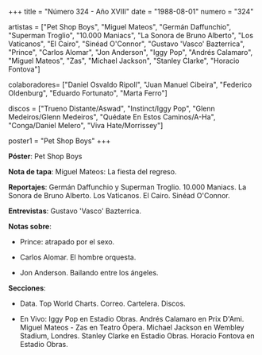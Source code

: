+++
title = "Número 324 - Año XVIII"
date = "1988-08-01"
numero = "324"

artistas = ["Pet Shop Boys", "Miguel Mateos", "Germán Daffunchio", "Superman Troglio", "10.000 Maniacs", "La Sonora de Bruno Alberto", "Los Vaticanos", "El Cairo", "Sinéad O'Connor", "Gustavo 'Vasco' Bazterrica", "Prince", "Carlos Alomar", "Jon Anderson", "Iggy Pop", "Andrés Calamaro", "Miguel Mateos", "Zas", "Michael Jackson", "Stanley Clarke", "Horacio Fontova"]

colaboradores= ["Daniel Osvaldo Ripoll", "Juan Manuel Cibeira", "Federico Oldenburg", "Eduardo Fortunato", "Marta Ferro"]

discos = ["Trueno Distante/Aswad", "Instinct/Iggy Pop", "Glenn Medeiros/Glenn Medeiros", "Quédate En Estos Caminos/A-Ha", "Conga/Daniel Melero", "Viva Hate/Morrissey"]

poster1 = "Pet Shop Boys"
+++

**Póster**: Pet Shop Boys

**Nota de tapa**: Miguel Mateos: La fiesta del regreso. 

**Reportajes**: Germán Daffunchio y Superman Troglio. 10.000 Maniacs. La Sonora de Bruno Alberto. Los Vaticanos. El Cairo. Sinéad O'Connor.

**Entrevistas**: Gustavo 'Vasco' Bazterrica.

**Notas sobre**:

- Prince: atrapado por el sexo. 

- Carlos Alomar. El hombre orquesta.

- Jon Anderson. Bailando entre los ángeles.

**Secciones**:

- Data. Top World Charts. Correo. Cartelera. Discos. 

- En Vivo: Iggy Pop en Estadio Obras. Andrés Calamaro en Prix D'Ami. Miguel Mateos - Zas en Teatro Ópera. Michael Jackson en Wembley Stadium, Londres. Stanley Clarke en Estadio Obras. Horacio Fontova en Estadio Obras. 
